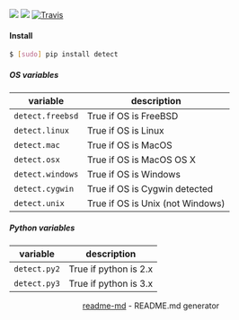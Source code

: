 [![](https://img.shields.io/pypi/pyversions/detect.svg?longCache=True)](https://pypi.org/pypi/detect/)
[![](https://img.shields.io/pypi/v/detect.svg?maxAge=3600)](https://pypi.org/pypi/detect/)
[![Travis](https://api.travis-ci.org/looking-for-a-job/detect.py.svg?branch=master)](https://travis-ci.org/looking-for-a-job/detect.py/)

#### Install
```bash
$ [sudo] pip install detect
```

##### OS variables

variable|description
-|-
`detect.freebsd`| True if OS is FreeBSD
`detect.linux`| True if OS is Linux
`detect.mac`| True if OS is MacOS
`detect.osx`| True if OS is MacOS OS X
`detect.windows`| True if OS is Windows
`detect.cygwin`| True if OS is Cygwin detected
`detect.unix`| True if OS is Unix (not Windows)

##### Python variables

variable|description
-|-
`detect.py2`| True if python is 2.x
`detect.py3`| True if python is 3.x

<p align="center"><a href="https://pypi.org/project/readme-md/">readme-md</a> - README.md generator</p>